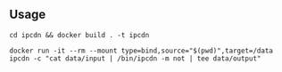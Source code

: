 ## Usage

`cd ipcdn && docker build . -t ipcdn`


`docker run -it --rm --mount type=bind,source="$(pwd)",target=/data ipcdn -c "cat data/input | /bin/ipcdn -m not | tee data/output"`
